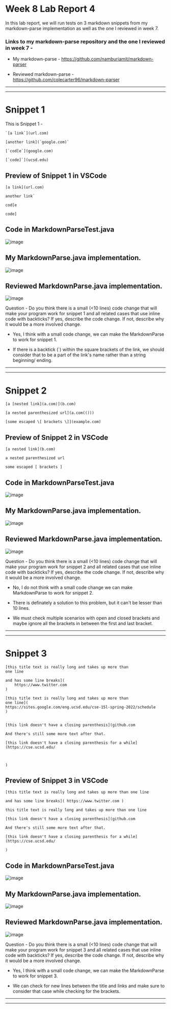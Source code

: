 # **Week 8 Lab Report 4**

In this lab report, we will run tests on 3 markdown snippets from my markdown-parse implementation as well as the one I reviewed in week 7.  

### Links to my markdown-parse repository and the one I reviewed in week 7 -

* My markdown-parse - https://github.com/namburiamit/markdown-parser

* Reviewed markdown-parse -  https://github.com/colecarter96/markdown-parser 

---
---

# Snippet 1

This is Snippet 1 -

```
`[a link`](url.com)

[another link](`google.com)`

[`cod[e`](google.com)

[`code]`](ucsd.edu)
```

## Preview of Snippet 1 in VSCode

```
[a link](url.com)

another link`

cod[e

code]
```

## Code in MarkdownParseTest.java 

![image](lab4ssfinal.png)


## My MarkdownParse.java implementation.

![image](lab4ss2final.png)

## Reviewed MarkdownParse.java implementation.

![image](lab4ss3.png)

Question - Do you think there is a small (<10 lines) code change that will make your program work for snippet 1 and all related cases that use inline code with backticks? If yes, describe the code change. If not, describe why it would be a more involved change.

* Yes, I think with a small code change, we can make the MarkdownParse to work for snippet 1.

* If there is a backtick (`) within the square brackets of the link, we should consider that to be a part of the link's name rather than a string beginning/ ending.
--- 
---
# Snippet 2

``` 
[a [nested link](a.com)](b.com)

[a nested parenthesized url](a.com(()))

[some escaped \[ brackets \]](example.com)
```
## Preview of Snippet 2 in VSCode

```
[a nested link](b.com)

a nested parenthesized url

some escaped [ brackets ]
```


## Code in MarkdownParseTest.java 

![image](lab4ss4.png)


## My MarkdownParse.java implementation.

![image](lab4ss5.png)

## Reviewed MarkdownParse.java implementation.

![image](lab4ss6.png)


Question - Do you think there is a small (<10 lines) code change that will make your program work for snippet 2 and all related cases that use inline code with backticks? If yes, describe the code change. If not, describe why it would be a more involved change.

* No, I do not think with a small code change we can make MarkdownParse to work for snippet 2.

* There is definately a solution to this problem, but it can't be lesser than 10 lines.

* We must check multiple scenarios with open and closed brackets and maybe ignore all the brackets in between the first and last bracket. 
---
---

# Snippet 3

``` 
[this title text is really long and takes up more than 
one line

and has some line breaks](
    https://www.twitter.com
)

[this title text is really long and takes up more than 
one line](
https://sites.google.com/eng.ucsd.edu/cse-15l-spring-2022/schedule
)


[this link doesn't have a closing parenthesis](github.com

And there's still some more text after that.

[this link doesn't have a closing parenthesis for a while](https://cse.ucsd.edu/



)
```
## Preview of Snippet 3 in VSCode

```
[this title text is really long and takes up more than one line

and has some line breaks]( https://www.twitter.com )

this title text is really long and takes up more than one line

[this link doesn't have a closing parenthesis](github.com

And there's still some more text after that.

[this link doesn't have a closing parenthesis for a while](https://cse.ucsd.edu/

)
```

## Code in MarkdownParseTest.java 

![image](lab4ss7.png)

## My MarkdownParse.java implementation.

![image](lab4ss8.png)

## Reviewed MarkdownParse.java implementation.

![image](lab4ss9.png)


Question - Do you think there is a small (<10 lines) code change that will make your program work for snippet 3 and all related cases that use inline code with backticks? If yes, describe the code change. If not, describe why it would be a more involved change.

* Yes, I think with a small code change, we can make the MarkdownParse to work for snippet 3.

* We can check for new lines between the title and links and make sure to consider that case while checking for the brackets.
---
---